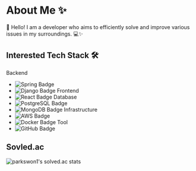 # About Me ✨

👋 Hello! I am a developer who aims to efficiently solve and improve various issues in my surroundings. 💻✨

## Interested Tech Stack 🛠️

Backend
- ![Spring Badge](https://img.shields.io/badge/Spring-6DB33F?style=flat&logo=Spring&logoColor=white)
- ![Django Badge](https://img.shields.io/badge/Django-092E20?style=flat&logo=Django&logoColor=white)
Frontend
- ![React Badge](https://img.shields.io/badge/React-61DAFB?style=flat&logo=React&logoColor=white)
Database
- ![PostgreSQL Badge](https://img.shields.io/badge/PostgreSQL-336791?style=flat&logo=PostgreSQL&logoColor=white)
- ![MongoDB Badge](https://img.shields.io/badge/MongoDB-47A248?style=flat&logo=MongoDB&logoColor=white)
Infrastructure
- ![AWS Badge](https://img.shields.io/badge/AWS-232F3E?style=flat&logo=Amazon-AWS&logoColor=white)
- ![Docker Badge](https://img.shields.io/badge/Docker-2496ED?style=flat&logo=Docker&logoColor=white)
Tool
- ![GitHub Badge](https://img.shields.io/badge/GitHub-181717?style=flat&logo=GitHub&logoColor=white)

## Sovled.ac

![parkswon1's solved.ac stats](https://github-readme-solvedac.hyp3rflow.vercel.app/api/?handle=parkswon1)
